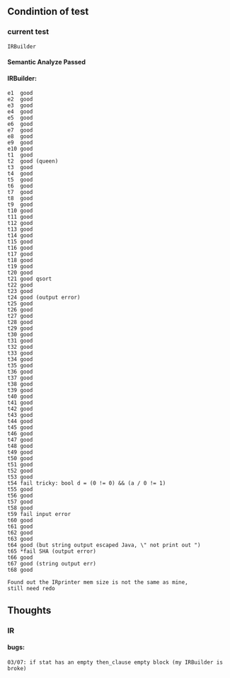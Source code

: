 ## Condintion of test
### current test
    IRBuilder
        
#### Semantic Analyze Passed
#### IRBuilder:
    e1  good
    e2  good
    e3  good
    e4  good
    e5  good
    e6  good 
    e7  good
    e8  good 
    e9  good
    e10 good
    t1  good
    t2  good (queen)
    t3  good 
    t4  good
    t5  good
    t6  good
    t7  good
    t8  good
    t9  good
    t10 good
    t11 good 
    t12 good
    t13 good 
    t14 good
    t15 good
    t16 good
    t17 good
    t18 good
    t19 good
    t20 good
    t21 good qsort
    t22 good
    t23 good
    t24 good (output error)
    t25 good
    t26 good
    t27 good
    t28 good
    t29 good
    t30 good
    t31 good
    t32 good
    t33 good
    t34 good
    t35 good
    t36 good
    t37 good
    t38 good
    t39 good
    t40 good
    t41 good
    t42 good
    t43 good
    t44 good
    t45 good
    t46 good
    t47 good
    t48 good
    t49 good
    t50 good
    t51 good
    t52 good
    t53 good
    t54 fail tricky: bool d = (0 != 0) && (a / 0 != 1)
    t55 good
    t56 good
    t57 good
    t58 good
    t59 fail input error
    t60 good
    t61 good
    t62 good
    t63 good
    t64 good (but string output escaped Java, \" not print out ")
    t65 *fail SHA (output error)
    t66 good
    t67 good (string output err)
    t68 good
    
    Found out the IRprinter mem size is not the same as mine,
    still need redo
    
## Thoughts
### IR

#### bugs:
    03/07: if stat has an empty then_clause empty block (my IRBuilder is broke)